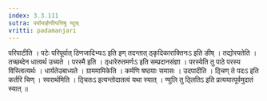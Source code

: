 ```yaml
---
index: 3.3.111
sutra: पर्यायार्हर्णोत्पत्तिषु ण्वुच्
vritti: padamanjari
---
```


 परिपाटीति । पटेः परिपूर्वात् ठिणजादिभ्यःऽ इति इण् तदन्तात् ठ्कृदिकाराक्तिनःऽ इति ङीष् । तद्योरयतेति । तच्छब्देन धात्वर्थ उच्यते । परस्मै इति । ठ्धारेरुतमर्णःऽ इति सम्प्रदानसंज्ञा । परस्येति तु पाठे परस्य विस्त्वित्यर्थः । धार्यतेउबाध्यते । ग्राममामिकेति । कर्मणि षष्ठयाः समासः । उदपादीति । ठ्चिण् ते पदःऽ इति कर्तरि चिण् । स्वरार्थमिति । ठ्चितःऽ इत्यन्तोदातत्वं यथा स्यात् । ण्वुलि तु ठ्लितिऽ इति प्रत्ययात्पूर्वमुदातं स्यात् ॥